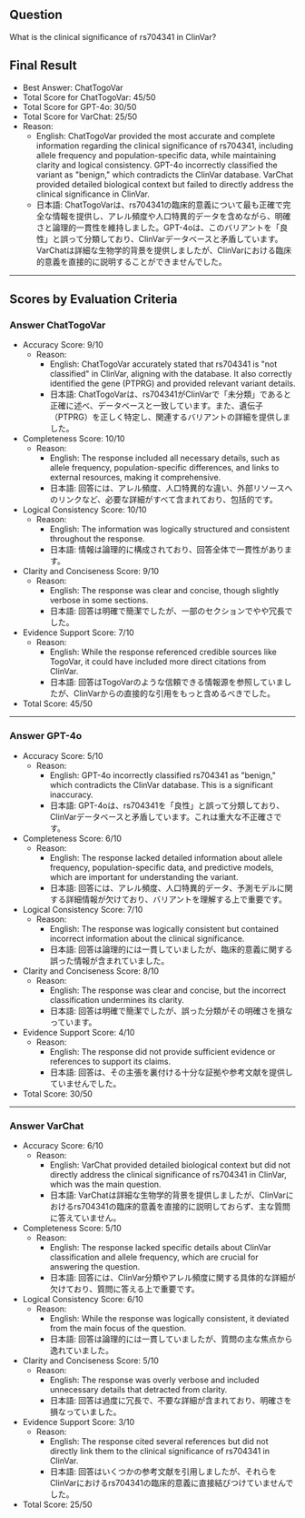 ## Question

What is the clinical significance of rs704341 in ClinVar?

## Final Result

- Best Answer: ChatTogoVar
- Total Score for ChatTogoVar: 45/50
- Total Score for GPT-4o: 30/50
- Total Score for VarChat: 25/50
- Reason:
  - English: ChatTogoVar provided the most accurate and complete information regarding the clinical significance of rs704341, including allele frequency and population-specific data, while maintaining clarity and logical consistency. GPT-4o incorrectly classified the variant as "benign," which contradicts the ClinVar database. VarChat provided detailed biological context but failed to directly address the clinical significance in ClinVar.
  - 日本語: ChatTogoVarは、rs704341の臨床的意義について最も正確で完全な情報を提供し、アレル頻度や人口特異的データを含めながら、明確さと論理的一貫性を維持しました。GPT-4oは、このバリアントを「良性」と誤って分類しており、ClinVarデータベースと矛盾しています。VarChatは詳細な生物学的背景を提供しましたが、ClinVarにおける臨床的意義を直接的に説明することができませんでした。

---

## Scores by Evaluation Criteria

### Answer ChatTogoVar
- Accuracy Score: 9/10
  - Reason: 
    - English: ChatTogoVar accurately stated that rs704341 is "not classified" in ClinVar, aligning with the database. It also correctly identified the gene (PTPRG) and provided relevant variant details.
    - 日本語: ChatTogoVarは、rs704341がClinVarで「未分類」であると正確に述べ、データベースと一致しています。また、遺伝子（PTPRG）を正しく特定し、関連するバリアントの詳細を提供しました。
- Completeness Score: 10/10
  - Reason: 
    - English: The response included all necessary details, such as allele frequency, population-specific differences, and links to external resources, making it comprehensive.
    - 日本語: 回答には、アレル頻度、人口特異的な違い、外部リソースへのリンクなど、必要な詳細がすべて含まれており、包括的です。
- Logical Consistency Score: 10/10
  - Reason: 
    - English: The information was logically structured and consistent throughout the response.
    - 日本語: 情報は論理的に構成されており、回答全体で一貫性があります。
- Clarity and Conciseness Score: 9/10
  - Reason: 
    - English: The response was clear and concise, though slightly verbose in some sections.
    - 日本語: 回答は明確で簡潔でしたが、一部のセクションでやや冗長でした。
- Evidence Support Score: 7/10
  - Reason: 
    - English: While the response referenced credible sources like TogoVar, it could have included more direct citations from ClinVar.
    - 日本語: 回答はTogoVarのような信頼できる情報源を参照していましたが、ClinVarからの直接的な引用をもっと含めるべきでした。
- Total Score: 45/50

---

### Answer GPT-4o
- Accuracy Score: 5/10
  - Reason: 
    - English: GPT-4o incorrectly classified rs704341 as "benign," which contradicts the ClinVar database. This is a significant inaccuracy.
    - 日本語: GPT-4oは、rs704341を「良性」と誤って分類しており、ClinVarデータベースと矛盾しています。これは重大な不正確さです。
- Completeness Score: 6/10
  - Reason: 
    - English: The response lacked detailed information about allele frequency, population-specific data, and predictive models, which are important for understanding the variant.
    - 日本語: 回答には、アレル頻度、人口特異的データ、予測モデルに関する詳細情報が欠けており、バリアントを理解する上で重要です。
- Logical Consistency Score: 7/10
  - Reason: 
    - English: The response was logically consistent but contained incorrect information about the clinical significance.
    - 日本語: 回答は論理的には一貫していましたが、臨床的意義に関する誤った情報が含まれていました。
- Clarity and Conciseness Score: 8/10
  - Reason: 
    - English: The response was clear and concise, but the incorrect classification undermines its clarity.
    - 日本語: 回答は明確で簡潔でしたが、誤った分類がその明確さを損なっています。
- Evidence Support Score: 4/10
  - Reason: 
    - English: The response did not provide sufficient evidence or references to support its claims.
    - 日本語: 回答は、その主張を裏付ける十分な証拠や参考文献を提供していませんでした。
- Total Score: 30/50

---

### Answer VarChat
- Accuracy Score: 6/10
  - Reason: 
    - English: VarChat provided detailed biological context but did not directly address the clinical significance of rs704341 in ClinVar, which was the main question.
    - 日本語: VarChatは詳細な生物学的背景を提供しましたが、ClinVarにおけるrs704341の臨床的意義を直接的に説明しておらず、主な質問に答えていません。
- Completeness Score: 5/10
  - Reason: 
    - English: The response lacked specific details about ClinVar classification and allele frequency, which are crucial for answering the question.
    - 日本語: 回答には、ClinVar分類やアレル頻度に関する具体的な詳細が欠けており、質問に答える上で重要です。
- Logical Consistency Score: 6/10
  - Reason: 
    - English: While the response was logically consistent, it deviated from the main focus of the question.
    - 日本語: 回答は論理的には一貫していましたが、質問の主な焦点から逸れていました。
- Clarity and Conciseness Score: 5/10
  - Reason: 
    - English: The response was overly verbose and included unnecessary details that detracted from clarity.
    - 日本語: 回答は過度に冗長で、不要な詳細が含まれており、明確さを損なっていました。
- Evidence Support Score: 3/10
  - Reason: 
    - English: The response cited several references but did not directly link them to the clinical significance of rs704341 in ClinVar.
    - 日本語: 回答はいくつかの参考文献を引用しましたが、それらをClinVarにおけるrs704341の臨床的意義に直接結びつけていませんでした。
- Total Score: 25/50